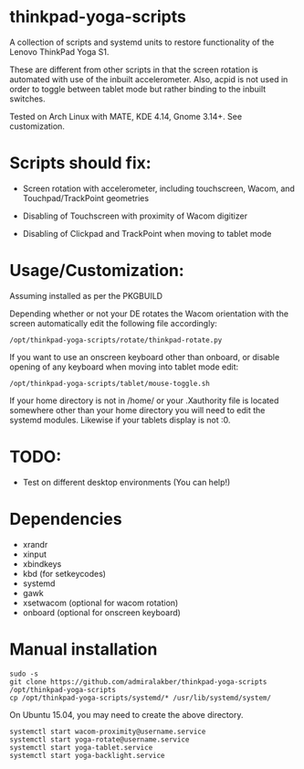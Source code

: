 thinkpad-yoga-scripts
=====================

A collection of scripts and systemd units to restore functionality of
the Lenovo ThinkPad Yoga S1.

These are different from other scripts in that the screen rotation is
automated with use of the inbuilt accelerometer. Also, acpid is not
used in order to toggle between tablet mode but rather binding to the
inbuilt switches.

Tested on Arch Linux with MATE, KDE 4.14, Gnome 3.14+. See
customization.

# Scripts should fix:

- Screen rotation with accelerometer, including touchscreen, Wacom,
  and Touchpad/TrackPoint geometries

- Disabling of Touchscreen with proximity of Wacom digitizer

- Disabling of Clickpad and TrackPoint when moving to tablet mode

# Usage/Customization:

Assuming installed as per the PKGBUILD

Depending whether or not your DE rotates the Wacom orientation with
the screen automatically edit the following file accordingly:

    /opt/thinkpad-yoga-scripts/rotate/thinkpad-rotate.py

If you want to use an onscreen keyboard other than onboard, or disable
opening of any keyboard when moving into tablet mode edit:

    /opt/thinkpad-yoga-scripts/tablet/mouse-toggle.sh

If your home directory is not in /home/<username> or your .Xauthority
file is located somewhere other than your home directory you will need
to edit the systemd modules. Likewise if your tablets display is not
:0.

# TODO:
- Test on different desktop environments (You can help!)

# Dependencies
- xrandr
- xinput
- xbindkeys
- kbd (for setkeycodes)
- systemd
- gawk
- xsetwacom (optional for wacom rotation)
- onboard (optional for onscreen keyboard)

# Manual installation

    sudo -s
    git clone https://github.com/admiralakber/thinkpad-yoga-scripts /opt/thinkpad-yoga-scripts
    cp /opt/thinkpad-yoga-scripts/systemd/* /usr/lib/systemd/system/

On Ubuntu 15.04, you may need to create the above directory.

    systemctl start wacom-proximity@username.service
    systemctl start yoga-rotate@username.service
    systemctl start yoga-tablet.service
    systemctl start yoga-backlight.service
    
